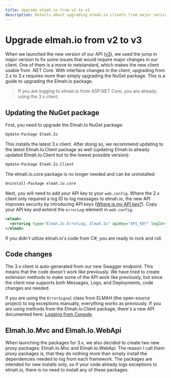 ```yaml
---
title: Upgrade elmah.io from v2 to v3
description: Details about upgrading elmah.io clients from major version 2 to 3. Minor changes may be required to utilize some of the new features in v3.
---
```


# Upgrade elmah.io from v2 to v3

When we launched the new version of our API ([v3](https://api.elmah.io/swagger/index.html)), we used the jump in major version to fix some issues that would require major changes in our client. One of them is a move to netstandard, which makes the new client usable from .NET Core. With interface changes in the client, upgrading from 2.x to 3.x requires more than simply upgrading the NuGet package. This is a guide to upgrading the Elmah.Io package.

> If you are logging to elmah.io from ASP.NET Core, you are already using the 3.x client.

## Updating the NuGet package

First, you need to upgrade the Elmah.Io NuGet package:

```ps
Update-Package Elmah.Io
```

This installs the latest 3.x client. After doing so, we recommend updating to the latest Elmah.Io.Client package as well (updating Elmah.Io already updated Elmah.Io.Client but to the lowest possible version):

```ps
Update-Package Elmah.Io.Client
```

The elmah.io.core package is no longer needed and can be uninstalled:

```ps
Uninstall-Package elmah.io.core
```

Next, you will need to add your API key to your `web.config`. Where the 2.x client only required a log ID to log messages to elmah.io, the new API improves security by introducing API keys ([Where is my API key?](where-is-my-api-key.md)). Copy your API key and extend the `errorLog`-element in `web.config`:

```xml
<elmah>
  <errorLog type="Elmah.Io.ErrorLog, Elmah.Io" apiKey="API_KEY" logId="LOG_ID" />
</elmah>
```

If you didn't utilize elmah.io's code from C#, you are ready to rock and roll.

## Code changes

The 3.x client is auto-generated from our new Swagger endpoint. This means that the code doesn't work like previously. We have tried to create extension methods to make some of the API work like previously, but since the client now supports both Messages, Logs, and Deployments, code changes are needed.

If you are using the `ErrorSignal` class from ELMAH (the open-source project) to log exceptions manually, everything works as previously. If you are using methods from the Elmah.Io.Client package, there's a new API documented here: [Logging from Console](logging-to-elmah-io-from-console-application.md).

## Elmah.Io.Mvc and Elmah.Io.WebApi

When launching the packages for 3.x, we also decided to create two new proxy packages: Elmah.Io.Mvc and Elmah.Io.WebApi. The reason I call them proxy packages is, that they do nothing more than simply install the dependencies needed to log from each framework. The packages are intended for new installs only, so if your code already logs exceptions to elmah.io, there is no need to install any of these packages.
